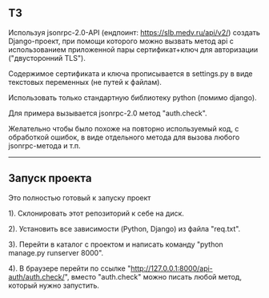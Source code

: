 ТЗ
---

Используя jsonrpc-2.0-API (ендпоинт: https://slb.medv.ru/api/v2/) создать Django-проект, при помощи которого можно вызвать метод api с использованием приложенной пары сертификат+ключ для авторизации ("двусторонний TLS").

Содержимое сертификата и ключа прописывается в settings.py в виде текстовых переменных (не путей к файлам).

Использовать только стандартную библиотеку python (помимо django).

Для примера вызывается jsonrpc-2.0 метод "auth.check".

Желательно чтобы было похоже на повторно используемый код, с обработкой ошибок, в виде отдельного метода для вызова любого jsonrpc-метода и т.п.

_________________

Запуск проекта
-------------
Это полностью готовый к запуску проект

1). Склонировать этот репозиторий к себе на диск.

2). Установить все зависимости (Python, Django) из файла "req.txt".

3). Перейти в каталог с проектом и написать команду "python manage.py runserver 8000".

4). В браузере перейти по ссылке "http://127.0.0.1:8000/api-auth/auth.check/", вместо "auth.check" можно писать любой метод, который нужно запустить.

